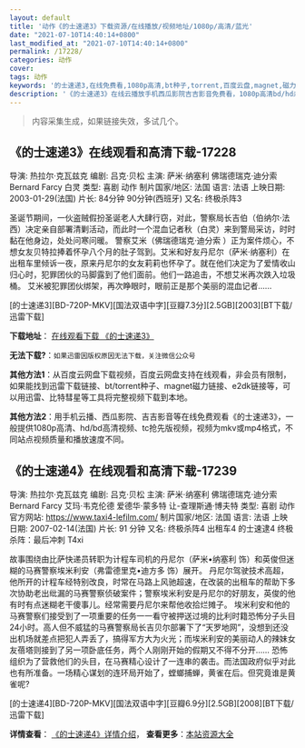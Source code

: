 ```yaml
---
layout: default
title: '动作《的士速递3》下载资源/在线播放/视频地址/1080p/高清/蓝光'
date: "2021-07-10T14:40:14+0800"
last_modified_at: "2021-07-10T14:40:14+0800"
permalink: /17228/
categories: 动作
cover:
tags: 动作
keywords: '的士速递3,在线免费看,1080p高清,bt种子,torrent,百度云盘,magnet,磁力链,迅雷下载资源'
description: '《的士速递3》在线云播放手机西瓜影院吉吉影音免费看，1080p高清bd/hd未删减完整版和tc抢先枪版，mkv/mp4格式，附带bt/torrent种子、magnet/磁力链、百度云盘、网盘资源迅雷下载链接'
---
```


>内容采集生成，如果链接失效，多试几个。


## 《的士速递3》在线观看和高清下载-17228

导演: 热拉尔·克瓦兹克 编剧: 吕克·贝松 主演: 萨米·纳塞利 佛瑞德瑞克·迪分索 Bernard Farcy 白灵 类型: 喜剧 动作 制片国家/地区: 法国 语言: 法语 上映日期: 2003-01-29(法国) 片长: 84分钟 90分钟(西班牙) 又名: 终极杀阵3

圣诞节期间，一伙盗贼假扮圣诞老人大肆行窃，对此，警察局长吉伯（伯纳尔·法西）决定亲自部署清剿活动，而此时一个混血记者秋（白灵）来到警局采访，时时黏在他身边，处处问寒问暖。 警察艾米（佛瑞德瑞克·迪分索 ）正为案件烦心，不想女友贝特拉捧着怀孕八个月的肚子驾到。艾米和好友丹尼尔（萨米·纳塞利）在出租车里倾诉一夜，原来丹尼尔的女友莉莉也怀孕了。就在他们决定为了爱情收山归心时，犯罪团伙的马脚露到了他们面前。他们一路追击，不想艾米再次跌入垃圾桶。 艾米被犯罪团伙绑架，再次睁眼时，眼前正是那个美丽的混血记者……


[的士速递3][BD-720P-MKV][国法双语中字][豆瓣7.3分][2.5GB][2003][BT下载/迅雷下载]

**下载地址**： [在线观看下载 《的士速递3》](https://www.btdx8.com/torrent/taxi_3_2003.html) 


**无法下载?**：`如果迅雷因版权原因无法下载，关注微信公众号 `

**其他方法1**：从百度云网盘下载视频，百度云网盘支持在线观看，非会员有限制，如果能找到迅雷下载链接、bt/torrent种子、magnet磁力链接、e2dk链接等，可以用迅雷、比特彗星等工具将完整视频下载到本地。

**其他方法2**：用手机云播、西瓜影院、吉吉影音等在线免费观看《的士速递3》，一般提供1080p高清、hd/bd高清视频、tc抢先版视频，视频为mkv或mp4格式，不同站点视频质量和播放速度不同。


## 《的士速递4》在线观看和高清下载-17239

导演: 热拉尔·克瓦兹克 编剧: 吕克·贝松 主演: 萨米·纳塞利 佛瑞德瑞克·迪分索 Bernard Farcy 艾玛·韦克伦德 爱德华·蒙多特 让-查理斯通·博夫特 类型: 喜剧 动作 官方网站: https://www.taxi4-lefilm.com/ 制片国家/地区: 法国 语言: 法语 上映日期: 2007-02-14(法国) 片长: 91 分钟 又名: 终极杀阵4 出租车4 的士速逮4 终极杀阵：最后冲刺 T4xi

故事围绕由比萨快递员转职为计程车司机的丹尼尔（萨米•纳塞利 饰）和英俊但迷糊的马赛警察埃米利安（弗雷德里克•迪方多 饰）展开。 丹尼尔驾驶技术高超，他所开的计程车经特别改良，时常在马路上风驰超速，在改装的出租车的帮助下多次协助老出纰漏的马赛警察侦破案件；警察埃米利安是丹尼尔的好朋友，英俊的他有时有点迷糊老干傻事儿。经常需要丹尼尔来帮他收拾烂摊子。 埃米利安和他的马赛警察们接受到了一项重要的任务一一看守被押送过境的比利时籍恐怖分子头目 24小时。高人但不威猛的马赛警察局长吉贝尔部署下了“天罗地网”，没想到还没出机场就差点把犯人弄丢了，搞得军方大为火光；而埃米利安的美丽动人的辣妹女友蓓塔则接到了另一项卧底任务，两个人刚刚开始的假期又不得不分开…… 恐怖组织为了营救他们的头目，在马赛精心设计了一连串的袭击。而法国政府似乎对此也有所准备。一场精心谋划的连环局开始了，螳螂捕蝉，黄雀在后。但究竟谁是黄雀呢?


[的士速递4][BD-720P-MKV][国法双语中字][豆瓣6.9分][2.5GB][2008][BT下载/迅雷下载]

**详情查看**： [《的士速递4》详情介绍](/movie/17239/)， **查看更多**：[本站资源大全](/movie/t/all/)

